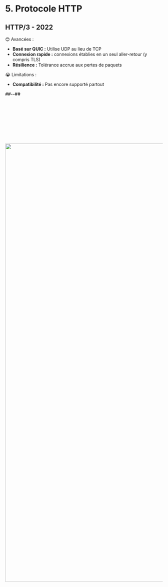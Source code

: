 <!-- .slide: class="two-column with-code columns-60-40" -->

# 5. Protocole HTTP

## HTTP/3 - 2022

😍 Avancées :

- <strong>Basé sur QUIC :</strong> Utilise UDP au lieu de TCP
- <strong>Connexion rapide :</strong> connexions établies en un seul aller-retour (y compris TLS)
- <strong>Résilience :</strong> Tolérance accrue aux pertes de paquets

<div>

😭 Limitations :

- <strong>Compatibilité :</strong> Pas encore supporté partout

</div>
<!-- .element: class="fragment" data-fragment-index="1"-->

##--##

<img src="./assets/images/03-speed/QUIC.svg" style="width: 1400px; height: auto; display: block; margin-top: 150px"  />

